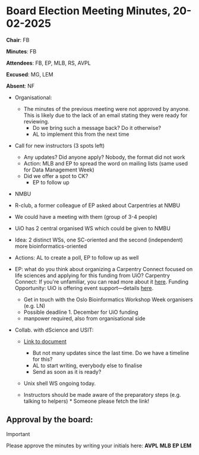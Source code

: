 # Board Election Meeting Minutes, 20-02-2025

**Chair**: FB

**Minutes**: FB

**Attendees**: FB, EP, MLB, RS, AVPL

**Excused**: MG, LEM

**Absent**: NF

* Organisational:
  * The minutes of the previous meeting were not approved by anyone. This is likely due to the lack of an email stating they were ready for reviewing.
    * Do we bring such a message back? Do it otherwise?
    * AL to implement this from the next time    

* Call for new instructors (3 spots left)
  * Any updates? Did anyone apply? Nobody, the format did not work
  * Action: MLB and EP to spread the word on mailing lists (same used for Data Management Week)
  * Did we offer a spot to CK?
    * EP to follow up 

* NMBU
 * R-club, a former colleague of EP asked about Carpentries at NMBU
  * We could have a meeting with them (group of 3-4 people)
  * UiO has 2 central organised WS which could be given to NMBU
   * Idea: 2 distinct WSs, one SC-oriented and the second (independent) more bioinformatics-oriented
   * Actions: AL to create a poll, EP to follow up as well      
 
* EP: what do you think about organizing a Carpentry Connect focused on life sciences and applying for this funding from UiO?
    Carpentry Connect: If you're unfamiliar, you can read more about it [here](https://carpentryconnect.org/#:~:text=CarpentryConnects%20are%20community%20convenings%2C%20organised,exchange%2C%20collaboration%2C%20and%20networking).
    Funding Opportunity: UiO is offering event support—details [here](https://www.uio.no/english/research/strategic-research-areas/life-science/news-and-events/calls/2025/event-support-2025.html).
  * Get in touch with the Oslo Bioinformatics Workshop Week organisers (e.g. LN)
  * Possible deadline 1. December for UiO funding
  * manpower required, also from organisational side
 
* Collab. with dScience and USIT:
  * [Link to document](https://docs.google.com/document/d/1SBkhuruIoOAX_1vDArCfsKK76HXoaH5SiScpR41M-rc/edit?tab=t.0)
    * But not many updates since the last time. Do we have a timeline for this?
    * AL to start writing, everybody else to finalise
    * Send as soon as it is ready?
   
  * Unix shell WS ongoing today.
   * Instructors should be made aware of the preparatory steps (e.g. talking to helpers)
    * Someone please fetch the link!  
## Approval by the board:
>[!Important]
>Please approve the minutes by writing your initials here:
**AVPL** **MLB** **EP** **LEM**

